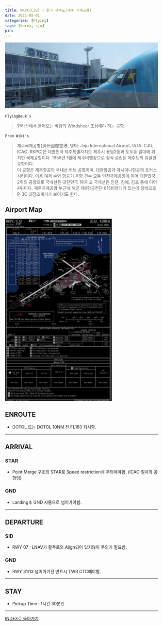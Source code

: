 ```yaml
---
title: RKPC(CJU) - 한국 제주도(제주 국제공항)
date: 2021-05-01
categories: [Flying]
tags: [korea, cju]
pin:
---
```


![cju](/img/flying/airport/cju.jpg)


`FlyingDeuk's`
>한라산에서 불어오는 바람의 Windshear 조심해야 하는 공항. <br>


`From Wiki's`
>제주국제공항(濟州國際空港, 영어: Jeju International Airport, IATA: CJU, ICAO: RKPC)은 대한민국 제주특별자치도 제주시 용담2동과 도두동 일대에 위치한 국제공항이다. 1958년 1월에 제주비행장으로 정식 설립된 제주도의 유일한 공항이다. <br>
이 공항은 제주항공의 국내선 허브 공항이며, 대한항공과 아시아나항공의 포커스 시티이다. 이용 여객 수와 항공기 운항 편수 모두 인천국제공항에 이어 대한민국 2위의 공항으로 국내선은 대한민국 1위이고 국제선은 인천, 김해, 김포 등에 이어 4위이다. 제주국제공항 부근에 해군 제6항공전단 615비행대가 있는데 창밖으로 P-3C 대잠초계기가 보이기도 한다.

## Airport Map
![cju](/img/flying/airport/cju_ap.jpg)


## ENROUTE
- DOTOL 또는 DOTOL 10NM 전 FL160 지시함.

-------

## ARRIVAL
### STAR
- Point Merge 구조의 STAR로 Speed restriction에 주의해야함. (ICAO 절차의 공항임)

### GND
- Landing후 GND 자동으로 넘어가야함.

----------

## DEPARTURE
### SID
- RWY 07 : LNAV가 활주로와 Align되어 있지않아 주의가 필요함.

### GND
- RWY 31/13 넘어가기전 반드시 TWR CTC해야함.

--------

## STAY
- Pickup Time : 1시간 30분전

-------------

[INDEX로 돌아가기](/posts/KoreaJapanChina/)
